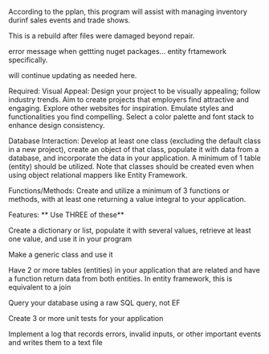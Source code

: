 According to the pplan, this program will assist with managing inventory durinf sales events and trade shows.

This is a rebuild after files were damaged beyond repair.

error message when gettting nuget packages... entity frtamework specifically.

will continue updating as needed here.


Required:
Visual Appeal:
Design your project to be visually appealing; follow industry trends.
Aim to create projects that employers find attractive and engaging.
Explore other websites for inspiration. Emulate styles and functionalities you find compelling.
Select a color palette and font stack to enhance design consistency.


Database Interaction:
Develop at least one class (excluding the default class in a new project),
create an object of that class, populate it with data from a database, and incorporate the data in
your application. A minimum of 1 table (entity) should be utilized. Note that classes should be
created even when using object relational mappers like Entity Framework.

Functions/Methods: 
Create and utilize a minimum of 3 functions or methods, with at least one
returning a value integral to your application.

Features:  ** Use THREE of these**

Create a dictionary or list, populate it with several values, retrieve at least one value, and use it in your program

Make a generic class and use it

Have 2 or more tables (entities) in your application that are related and have a function return data from both entities.  In entity framework, this is equivalent to a join

Query your database using a raw SQL query, not EF

Create 3 or more unit tests for your application

Implement a log that records errors, invalid inputs, or other important events and writes them to a text file
